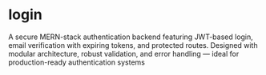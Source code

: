 # login
A secure MERN-stack authentication backend featuring JWT-based login, email verification with expiring tokens, and protected routes. Designed with modular architecture, robust validation, and error handling — ideal for production-ready authentication systems
